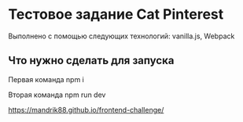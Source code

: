 # Тестовое задание Cat Pinterest

Выполнено с помощью следующих технологий: vanilla.js, Webpack

## Что нужно сделать для запуска
Первая команда
npm i

Вторая команда
npm run dev



https://mandrik88.github.io/frontend-challenge/
